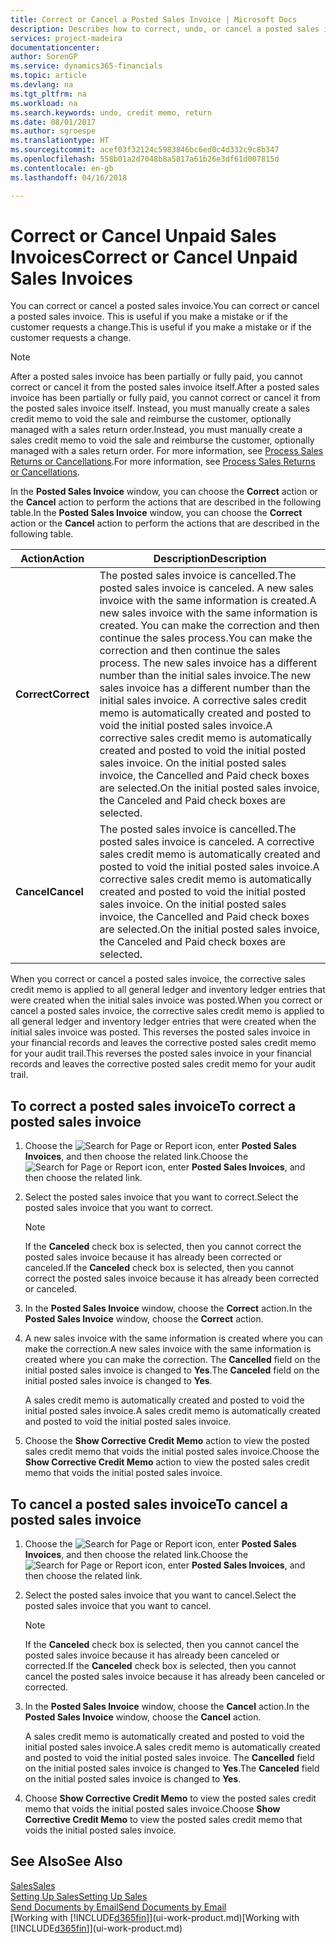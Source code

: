 ```yaml
---
title: Correct or Cancel a Posted Sales Invoice | Microsoft Docs
description: Describes how to correct, undo, or cancel a posted sales invoice and apply a sales credit memo.
services: project-madeira
documentationcenter: 
author: SorenGP
ms.service: dynamics365-financials
ms.topic: article
ms.devlang: na
ms.tgt_pltfrm: na
ms.workload: na
ms.search.keywords: undo, credit memo, return
ms.date: 08/01/2017
ms.author: sgroespe
ms.translationtype: HT
ms.sourcegitcommit: acef03f32124c5983846bc6ed0c4d332c9c8b347
ms.openlocfilehash: 558b01a2d7048b8a5817a61b26e3df61d007815d
ms.contentlocale: en-gb
ms.lasthandoff: 04/16/2018

---
```

# <a name="correct-or-cancel-unpaid-sales-invoices"></a><span data-ttu-id="60c4a-103">Correct or Cancel Unpaid Sales Invoices</span><span class="sxs-lookup"><span data-stu-id="60c4a-103">Correct or Cancel Unpaid Sales Invoices</span></span>
<span data-ttu-id="60c4a-104">You can correct or cancel a posted sales invoice.</span><span class="sxs-lookup"><span data-stu-id="60c4a-104">You can correct or cancel a posted sales invoice.</span></span> <span data-ttu-id="60c4a-105">This is useful if you make a mistake or if the customer requests a change.</span><span class="sxs-lookup"><span data-stu-id="60c4a-105">This is useful if you make a mistake or if the customer requests a change.</span></span>

> [!NOTE]  
>   <span data-ttu-id="60c4a-106">After a posted sales invoice has been partially or fully paid, you cannot correct or cancel it from the posted sales invoice itself.</span><span class="sxs-lookup"><span data-stu-id="60c4a-106">After a posted sales invoice has been partially or fully paid, you cannot correct or cancel it from the posted sales invoice itself.</span></span> <span data-ttu-id="60c4a-107">Instead, you must manually create a sales credit memo to void the sale and reimburse the customer, optionally managed with a sales return order.</span><span class="sxs-lookup"><span data-stu-id="60c4a-107">Instead, you must manually create a sales credit memo to void the sale and reimburse the customer, optionally managed with a sales return order.</span></span> <span data-ttu-id="60c4a-108">For more information, see [Process Sales Returns or Cancellations](sales-how-process-sales-returns-cancellations.md).</span><span class="sxs-lookup"><span data-stu-id="60c4a-108">For more information, see [Process Sales Returns or Cancellations](sales-how-process-sales-returns-cancellations.md).</span></span>

<span data-ttu-id="60c4a-109">In the **Posted Sales Invoice** window, you can choose the **Correct** action or the **Cancel** action to perform the actions that are described in the following table.</span><span class="sxs-lookup"><span data-stu-id="60c4a-109">In the **Posted Sales Invoice** window, you can choose the **Correct** action or the **Cancel** action to perform the actions that are described in the following table.</span></span>

| <span data-ttu-id="60c4a-110">Action</span><span class="sxs-lookup"><span data-stu-id="60c4a-110">Action</span></span> | <span data-ttu-id="60c4a-111">Description</span><span class="sxs-lookup"><span data-stu-id="60c4a-111">Description</span></span> |
| --- | --- |
| <span data-ttu-id="60c4a-112">**Correct**</span><span class="sxs-lookup"><span data-stu-id="60c4a-112">**Correct**</span></span> |<span data-ttu-id="60c4a-113">The posted sales invoice is cancelled.</span><span class="sxs-lookup"><span data-stu-id="60c4a-113">The posted sales invoice is canceled.</span></span> <span data-ttu-id="60c4a-114">A new sales invoice with the same information is created.</span><span class="sxs-lookup"><span data-stu-id="60c4a-114">A new sales invoice with the same information is created.</span></span> <span data-ttu-id="60c4a-115">You can make the correction and then continue the sales process.</span><span class="sxs-lookup"><span data-stu-id="60c4a-115">You can make the correction and then continue the sales process.</span></span> <span data-ttu-id="60c4a-116">The new sales invoice has a different number than the initial sales invoice.</span><span class="sxs-lookup"><span data-stu-id="60c4a-116">The new sales invoice has a different number than the initial sales invoice.</span></span> <span data-ttu-id="60c4a-117">A corrective sales credit memo is automatically created and posted to void the initial posted sales invoice.</span><span class="sxs-lookup"><span data-stu-id="60c4a-117">A corrective sales credit memo is automatically created and posted to void the initial posted sales invoice.</span></span> <span data-ttu-id="60c4a-118">On the initial posted sales invoice, the Cancelled and Paid check boxes are selected.</span><span class="sxs-lookup"><span data-stu-id="60c4a-118">On the initial posted sales invoice, the Canceled and Paid check boxes are selected.</span></span> |
| <span data-ttu-id="60c4a-119">**Cancel**</span><span class="sxs-lookup"><span data-stu-id="60c4a-119">**Cancel**</span></span> |<span data-ttu-id="60c4a-120">The posted sales invoice is cancelled.</span><span class="sxs-lookup"><span data-stu-id="60c4a-120">The posted sales invoice is canceled.</span></span> <span data-ttu-id="60c4a-121">A corrective sales credit memo is automatically created and posted to void the initial posted sales invoice.</span><span class="sxs-lookup"><span data-stu-id="60c4a-121">A corrective sales credit memo is automatically created and posted to void the initial posted sales invoice.</span></span> <span data-ttu-id="60c4a-122">On the initial posted sales invoice, the Cancelled and Paid check boxes are selected.</span><span class="sxs-lookup"><span data-stu-id="60c4a-122">On the initial posted sales invoice, the Canceled and Paid check boxes are selected.</span></span> |

<span data-ttu-id="60c4a-123">When you correct or cancel a posted sales invoice, the corrective sales credit memo is applied to all general ledger and inventory ledger entries that were created when the initial sales invoice was posted.</span><span class="sxs-lookup"><span data-stu-id="60c4a-123">When you correct or cancel a posted sales invoice, the corrective sales credit memo is applied to all general ledger and inventory ledger entries that were created when the initial sales invoice was posted.</span></span> <span data-ttu-id="60c4a-124">This reverses the posted sales invoice in your financial records and leaves the corrective posted sales credit memo for your audit trail.</span><span class="sxs-lookup"><span data-stu-id="60c4a-124">This reverses the posted sales invoice in your financial records and leaves the corrective posted sales credit memo for your audit trail.</span></span>

## <a name="to-correct-a-posted-sales-invoice"></a><span data-ttu-id="60c4a-125">To correct a posted sales invoice</span><span class="sxs-lookup"><span data-stu-id="60c4a-125">To correct a posted sales invoice</span></span>
1. <span data-ttu-id="60c4a-126">Choose the ![Search for Page or Report](media/ui-search/search_small.png "Search for Page or Report icon") icon, enter **Posted Sales Invoices**, and then choose the related link.</span><span class="sxs-lookup"><span data-stu-id="60c4a-126">Choose the ![Search for Page or Report](media/ui-search/search_small.png "Search for Page or Report icon") icon, enter **Posted Sales Invoices**, and then choose the related link.</span></span>  
2. <span data-ttu-id="60c4a-127">Select the posted sales invoice that you want to correct.</span><span class="sxs-lookup"><span data-stu-id="60c4a-127">Select the posted sales invoice that you want to correct.</span></span>

    > [!NOTE]  
   >   <span data-ttu-id="60c4a-128">If the **Canceled** check box is selected, then you cannot correct the posted sales invoice because it has already been corrected or canceled.</span><span class="sxs-lookup"><span data-stu-id="60c4a-128">If the **Canceled** check box is selected, then you cannot correct the posted sales invoice because it has already been corrected or canceled.</span></span>
3. <span data-ttu-id="60c4a-129">In the **Posted Sales Invoice** window, choose the **Correct** action.</span><span class="sxs-lookup"><span data-stu-id="60c4a-129">In the **Posted Sales Invoice** window, choose the **Correct** action.</span></span>  
4. <span data-ttu-id="60c4a-130">A new sales invoice with the same information is created where you can make the correction.</span><span class="sxs-lookup"><span data-stu-id="60c4a-130">A new sales invoice with the same information is created where you can make the correction.</span></span> <span data-ttu-id="60c4a-131">The **Cancelled** field on the initial posted sales invoice is changed to **Yes**.</span><span class="sxs-lookup"><span data-stu-id="60c4a-131">The **Canceled** field on the initial posted sales invoice is changed to **Yes**.</span></span>

    <span data-ttu-id="60c4a-132">A sales credit memo is automatically created and posted to void the initial posted sales invoice.</span><span class="sxs-lookup"><span data-stu-id="60c4a-132">A sales credit memo is automatically created and posted to void the initial posted sales invoice.</span></span>
5. <span data-ttu-id="60c4a-133">Choose the **Show Corrective Credit Memo** action to view the posted sales credit memo that voids the initial posted sales invoice.</span><span class="sxs-lookup"><span data-stu-id="60c4a-133">Choose the **Show Corrective Credit Memo** action to view the posted sales credit memo that voids the initial posted sales invoice.</span></span>

## <a name="to-cancel-a-posted-sales-invoice"></a><span data-ttu-id="60c4a-134">To cancel a posted sales invoice</span><span class="sxs-lookup"><span data-stu-id="60c4a-134">To cancel a posted sales invoice</span></span>
1. <span data-ttu-id="60c4a-135">Choose the ![Search for Page or Report](media/ui-search/search_small.png "Search for Page or Report icon") icon, enter **Posted Sales Invoices**, and then choose the related link.</span><span class="sxs-lookup"><span data-stu-id="60c4a-135">Choose the ![Search for Page or Report](media/ui-search/search_small.png "Search for Page or Report icon") icon, enter **Posted Sales Invoices**, and then choose the related link.</span></span>  
2. <span data-ttu-id="60c4a-136">Select the posted sales invoice that you want to cancel.</span><span class="sxs-lookup"><span data-stu-id="60c4a-136">Select the posted sales invoice that you want to cancel.</span></span>

    > [!NOTE]  
   >   <span data-ttu-id="60c4a-137">If the **Canceled** check box is selected, then you cannot cancel the posted sales invoice because it has already been canceled or corrected.</span><span class="sxs-lookup"><span data-stu-id="60c4a-137">If the **Canceled** check box is selected, then you cannot cancel the posted sales invoice because it has already been canceled or corrected.</span></span>
3. <span data-ttu-id="60c4a-138">In the **Posted Sales Invoice** window, choose the **Cancel** action.</span><span class="sxs-lookup"><span data-stu-id="60c4a-138">In the **Posted Sales Invoice** window, choose the **Cancel** action.</span></span>

    <span data-ttu-id="60c4a-139">A sales credit memo is automatically created and posted to void the initial posted sales invoice.</span><span class="sxs-lookup"><span data-stu-id="60c4a-139">A sales credit memo is automatically created and posted to void the initial posted sales invoice.</span></span> <span data-ttu-id="60c4a-140">The **Cancelled** field on the initial posted sales invoice is changed to **Yes**.</span><span class="sxs-lookup"><span data-stu-id="60c4a-140">The **Canceled** field on the initial posted sales invoice is changed to **Yes**.</span></span>
4. <span data-ttu-id="60c4a-141">Choose **Show Corrective Credit Memo** to view the posted sales credit memo that voids the initial posted sales invoice.</span><span class="sxs-lookup"><span data-stu-id="60c4a-141">Choose **Show Corrective Credit Memo** to view the posted sales credit memo that voids the initial posted sales invoice.</span></span>

## <a name="see-also"></a><span data-ttu-id="60c4a-142">See Also</span><span class="sxs-lookup"><span data-stu-id="60c4a-142">See Also</span></span>
[<span data-ttu-id="60c4a-143">Sales</span><span class="sxs-lookup"><span data-stu-id="60c4a-143">Sales</span></span>](sales-manage-sales.md)  
[<span data-ttu-id="60c4a-144">Setting Up Sales</span><span class="sxs-lookup"><span data-stu-id="60c4a-144">Setting Up Sales</span></span>](sales-setup-sales.md)  
[<span data-ttu-id="60c4a-145">Send Documents by Email</span><span class="sxs-lookup"><span data-stu-id="60c4a-145">Send Documents by Email</span></span>](ui-how-send-documents-email.md)  
<span data-ttu-id="60c4a-146">[Working with [!INCLUDE[d365fin](includes/d365fin_md.md)]](ui-work-product.md)</span><span class="sxs-lookup"><span data-stu-id="60c4a-146">[Working with [!INCLUDE[d365fin](includes/d365fin_md.md)]](ui-work-product.md)</span></span>

